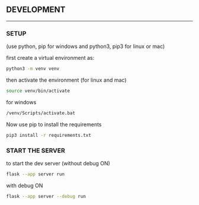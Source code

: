 ## DEVELOPMENT

<hr>

### SETUP

(use python, pip for windows and python3, pip3 for linux or mac)

first create a virtual environment as:

```bash
python3 -m venv venv
```

then activate the environment (for linux and mac)

```bash
source venv/bin/activate
```

for windows

```bash
/venv/Scripts/activate.bat
```

Now use pip to install the requirements

```bash
pip3 install -r requirements.txt
```

### START THE SERVER

to start the dev server (without debug ON)

```bash
flask --app server run
```

with debug ON

```bash
flask --app server --debug run
```
